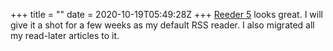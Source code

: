 +++
title = ""
date = 2020-10-19T05:49:28Z
+++
[Reeder 5](https://reeder.app)
looks great. I will give it a shot for a few weeks as my default RSS reader. I also migrated all my read-later articles to it.


<!-- more -->